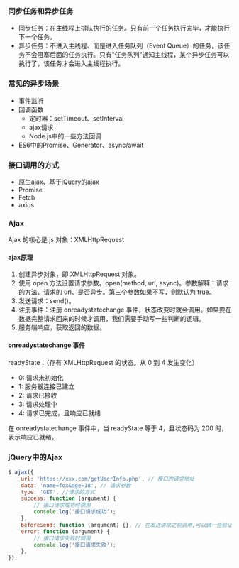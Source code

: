 ### 同步任务和异步任务
+ 同步任务：在主线程上排队执行的任务。只有前一个任务执行完毕，才能执行下一个任务。
+ 异步任务：不进入主线程、而是进入任务队列（Event Queue）的任务，该任务不会阻塞后面的任务执行。只有"任务队列"通知主线程，某个异步任务可以执行了，该任务才会进入主线程执行。

### 常见的异步场景
+ 事件监听
+ 回调函数
  + 定时器：setTimeout、setInterval
  + ajax请求
  + Node.js中的一些方法回调
+ ES6中的Promise、Generator、async/await

### 接口调用的方式
+ 原生ajax、基于jQuery的ajax
+ Promise
+ Fetch
+ axios

### Ajax
Ajax 的核心是 js 对象：XMLHttpRequest
#### ajax原理
1. 创建异步对象，即 XMLHttpRequest 对象。
2. 使用 open 方法设置请求参数。open(method, url, async)。参数解释：请求的方法、请求的 url、是否异步。第三个参数如果不写，则默认为 true。
3. 发送请求：send()。
4. 注册事件：注册 onreadystatechange 事件，状态改变时就会调用。如果要在数据完整请求回来的时候才调用，我们需要手动写一些判断的逻辑。
5. 服务端响应，获取返回的数据。

#### onreadystatechange 事件
readyState：（存有 XMLHttpRequest 的状态。从 0 到 4 发生变化）
+ 0: 请求未初始化
+ 1: 服务器连接已建立
+ 2: 请求已接收
+ 3: 请求处理中
+ 4: 请求已完成，且响应已就绪

在 onreadystatechange 事件中，当 readyState 等于 4，且状态码为 200 时，表示响应已就绪。

### jQuery中的Ajax
``` javascript
$.ajax({
    url: 'https://xxx.com/getUserInfo.php', // 接口的请求地址
    data: 'name=fox&age=18', // 请求参数
    type: 'GET', //请求的方式
    success: function (argument) {
        // 接口请求成功时调用
        console.log('接口请求成功');
    },
    beforeSend: function (argument) {}, // 在发送请求之前调用,可以做一些验证之类的处理
    error: function (argument) {
        // 接口请求失败时调用
        console.log('接口请求失败');
    },
});
```